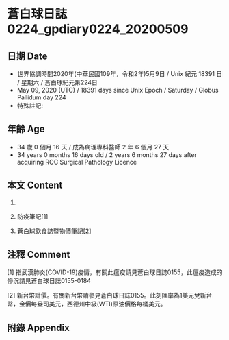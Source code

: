 # 蒼白球日誌0224_gpdiary0224_20200509 #

## 日期 Date ##

* 世界協調時間2020年(中華民國109年，令和2年)5月9日 / Unix 紀元 18391 日 / 星期六 / 蒼白球紀元第224日
* May 09, 2020 (UTC) / 18391 days since Unix Epoch / Saturday / Globus Pallidum day 224
* 特殊註記:

## 年齡 Age ##

* 34 歲 0 個月 16 天 / 成為病理專科醫師 2 年 6 個月 27 天
* 34 years 0 months 16 days old / 2 years 6 months 27 days after acquiring ROC Surgical Pathology Licence

## 本文 Content ##

1. 

    
2. 防疫筆記[1]

    
3. 蒼白球飲食誌暨物價筆記[2]

    

## 注釋 Comment ##

[1] 指武漢肺炎(COVID-19)疫情，有關此瘟疫請見蒼白球日誌0155，此瘟疫造成的慘況請見蒼白球日誌0155-0184


[2] 新台幣計價。有關新台幣請參見蒼白球日誌0155。此刻匯率為1美元兌新台幣，金價每盎司美元，西德州中級(WTI)原油價格每桶美元。



## 附錄 Appendix ##

